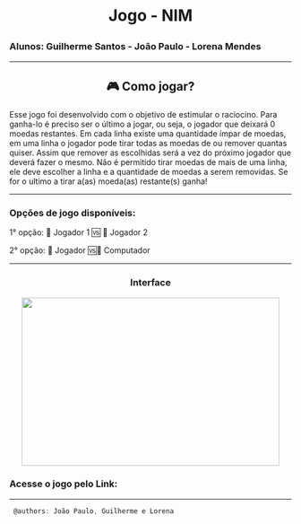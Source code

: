 # **<p align = center> Jogo - NIM**
### Alunos: Guilherme Santos - João Paulo - Lorena Mendes

---

## **<p align = center> 🎮 Como jogar?**

Esse jogo foi desenvolvido com o objetivo de estimular o raciocino. Para ganha-lo é preciso ser o último a jogar, ou seja, o jogador que deixará 0 moedas restantes. Em cada linha existe uma quantidade ímpar de moedas, em uma linha o jogador pode tirar todas as moedas de ou remover quantas quiser. Assim que remover as escolhidas será a vez do próximo jogador que deverá fazer o mesmo. Não é permitido tirar moedas de mais de uma linha, ele deve escolher a linha e a quantidade de moedas a serem removidas.  Se for o ultimo a tirar a(as) moeda(as) restante(s) ganha!

---

### Opções de jogo disponíveis:


1° opção: 👤 Jogador 1 🆚 👤 Jogador 2

2°  opção: 👤 Jogador  🆚🤖  Computador
  
---
  
  ### **<p align="center"> Interface**
  <p align="center">
  <img width="460" height="300" src="https://user-images.githubusercontent.com/75842072/159386211-1128aaca-7484-47ad-8224-750255155082.png">
</p>

### **Acesse o jogo pelo Link:** 
  
  ---

 ``` JavaScript
  @authors: João Paulo, Guilherme e Lorena
```
  
